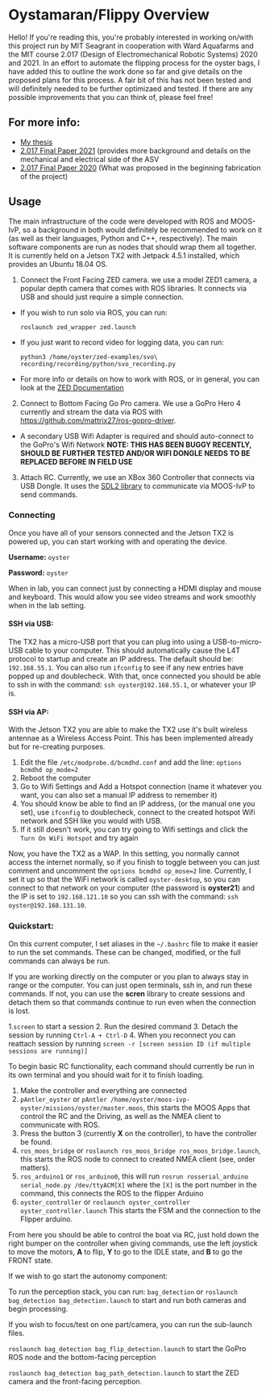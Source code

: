 # Oystamaran/Flippy Overview

Hello! If you're reading this, you're probably interested in working on/with this project run by MIT Seagrant in cooperation with Ward Aquafarms and the MIT course 2.017 (Design of Electromechanical Robotic Systems) 2020 and 2021. In an effort to automate the flipping process for the oyster bags, I have added this to outline the work done so far and give details on the proposed plans for this process. A fair bit of this has not been tested and will definitely needed to be further optimizaed and tested. If there are any possible improvements that you can think of, please feel free!

## For more info:
<ul>
  <li><a href="https://drive.google.com/file/d/1_88Q87PlqoZSkVqVxlvEns5nIxa_vscF/view?usp=sharing">My thesis</a></li>
  <li><a href="">2.017 Final Paper 2021</a> (provides more background and details on the mechanical and electrical side of the ASV</li>
  <li><a href="">2.017 Final Paper 2020</a> (What was proposed in the beginning fabrication of the project)</li>
</ul>


## Usage

The main infrastructure of the code were developed with ROS and MOOS-IvP, so a background in both would definitely be recommended to work on it (as well as their languages, Python and C++, respectively). The main software components are run as nodes that should wrap them all together. It is currently held on a Jetson TX2 with Jetpack 4.5.1 installed, which provides an Ubuntu 18.04 OS. 

1. Connect the Front Facing ZED camera. we use a model ZED1 camera, a popular depth camera that comes with ROS libraries. It connects via USB and should just require a simple connection.
<ul>
  <li>If you wish to run solo via ROS, you can run:
    
    roslaunch zed_wrapper zed.launch
    
  </li>
  <li>If you just want to record video for logging data, you can run:
    
    python3 /home/oyster/zed-examples/svo\ recording/recording/python/svo_recording.py
    
  </li>
  <li>For more info or details on how to work with ROS, or in general, you can look at the <a href="https://www.stereolabs.com/docs/">ZED Documentation</a>
  </li>
</ul>

2. Connect to Bottom Facing Go Pro camera. We use a GoPro Hero 4 currently and stream the data via ROS with https://github.com/mattrix27/ros-gopro-driver.
<ul>
  <li> A secondary USB Wifi Adapter is required and should auto-connect to the GoPro's Wifi Network <strong>NOTE: THIS HAS BEEN BUGGY RECENTLY, SHOULD BE FURTHER TESTED AND/OR WIFI DONGLE NEEDS TO BE REPLACED BEFORE IN FIELD USE</strong></li>
</ul>

3. Attach RC. Currently, we use an XBox 360 Controller that connects via USB Dongle. It uses the [SDL2 library](https://www.libsdl.org/) to communicate via MOOS-IvP to send commands. 

### Connecting 

Once you have all of your sensors connected and the Jetson TX2 is powered up, you can start working with and operating the device. 

**Username:** `oyster`

**Password:** `oyster`

When in lab, you can connect just by connecting a HDMI display and mouse and keyboard. This would allow you see video streams and work smoothly when in the lab setting. 

#### SSH via USB:

The TX2 has a micro-USB port that you can plug into using a USB-to-micro-USB cable to your computer. This should automatically cause the L4T protocol to startup and create an IP address. The default should be: `192.168.55.1`. You can also run `ifconfig` to see if any new entries have popped up and doublecheck. With that, once connected you should be able to ssh in with the command: `ssh oyster@192.168.55.1`, or whatever your IP is.

#### SSH via AP:

With the Jetson TX2 you are able to make the TX2 use it's built wireless antennae as a Wireless Access Point. This has been implemented already but for re-creating purposes.

1. Edit the file `/etc/modprobe.d/bcmdhd.conf` and add the line: `options bcmdhd op_mode=2`
2. Reboot the computer
3. Go to Wifi Settings and Add a Hotspot connection (name it whatever you want, you can also set a manual IP address to remember it)
4. You should know be able to find an IP address, (or the manual one you set), use `ifconfig` to doublecheck, connect to the created hotspot Wifi network and SSH like you would with USB. 
5. If it still doesn't work, you can try going to Wifi settings and click the `Turn On WiFi Hotspot` and try again

Now, you have the TX2 as a WAP. In this setting, you normally cannot access the internet normally, so if you finish to toggle between you can just comment and uncomment the `options bcmdhd op_mose=2` line. Currently, I set it up so that the WiFi network is called `oyster-desktop`, so you can connect to that network on your computer (the password is **oyster21**) and the IP is set to `192.168.121.10` so you can ssh with the command: `ssh oyster@192.168.131.10`.

### Quickstart:

On this current computer, I set aliases in the `~/.bashrc` file to make it easier to run the set commands. These can be changed, modified, or the full commands can always be run.

If you are working directly on the computer or you plan to always stay in range or the computer. You can just open terminals, ssh in, and run these commands. 
If not, you can use the **scren** library to create sessions and detach them so that commands continue to run even when the connection is lost.

1.`screen` to start a session
2. Run the desired command
3. Detach the session by running `Ctrl-A + Ctrl-D`
4. When you reconnect you can reattach session by running `screen -r [screen session ID (if multiple sessions are running)]`

To begin basic RC functionality, each command should currently be run in its own terminal and you should wait for it to finish loading.

1. Make the controller and everything are connected
2. `pAntler_oyster` or `pAntler /home/oyster/moos-ivp-oyster/missions/oyster/master.moos`, this starts the MOOS Apps that control the RC and the Driving, as well as the NMEA client to communicate with ROS.
3. Press the button 3 (currently **X** on the controller), to have the controller be found.
4. `ros_moos_bridge` or `roslaunch ros_moos_bridge ros_moos_bridge.launch`, this starts the ROS node to connect to created NMEA client (see, order matters).
5. `ros_arduino1` or `ros_arduino0`, this will run `rosrun rosserial_arduino serial_node.py /dev/ttyACM[X]` where the `[X]` is the port number in the command, this connects the ROS to the flipper Arduino
6. `oyster_controller` or `roslaunch oyster_controller oyster_controller.launch` This starts the FSM and the connection to the Flipper arduino.

From here you should be able to control the boat via RC, just hold down the right bumper on the controller when giving commands, use the left joystick to move the motors, **A** to flip, **Y** to go to the IDLE state, and **B** to go the FRONT state.

If we wish to go start the autonomy component:

To run the perception stack, you can run: `bag_detection` or `roslaunch bag_detection bag_detection.launch` to start and run both cameras and begin processing.

If you wish to focus/test on one part/camera, you can run the sub-launch files.

`roslaunch bag_detection bag_flip_detection.launch` to start the GoPro ROS node and the bottom-facing perception

`roslaunch bag_detection bag_path_detection.launch` to start the ZED camera and the front-facing perception.
